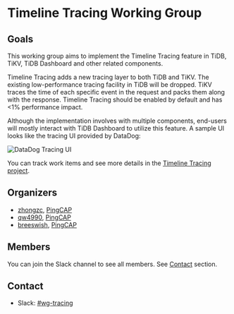 # Timeline Tracing Working Group

## Goals

This working group aims to implement the Timeline Tracing feature in TiDB, TiKV, TiDB Dashboard and other related components.

Timeline Tracing adds a new tracing layer to both TiDB and TiKV. The existing low-performance tracing facility in TiDB will be dropped. TiKV traces the time of each specific event in the request and packs them along with the response. Timeline Tracing should be enabled by default and has <1% performance impact.

Although the implementation involves with multiple components, end-users will mostly interact with TiDB Dashboard to utilize this feature. A sample UI looks like the tracing UI provided by DataDog:

![DataDog Tracing UI](https://user-images.githubusercontent.com/1916485/83112013-17367580-a0f8-11ea-8875-27ee90a68ad0.png)

You can track work items and see more details in the [Timeline Tracing project](https://github.com/pingcap-incubator/tidb-dashboard/projects/23).

## Organizers

- [zhongzc](https://github.com/zhongzc), [PingCAP](https://github.com/pingcap)
- [qw4990](https://github.com/qw4990), [PingCAP](https://github.com/pingcap)
- [breeswish](https://github.com/breeswish), [PingCAP](https://github.com/pingcap)

## Members

You can join the Slack channel to see all members. See [Contact](#contact) section.

## Contact

- Slack: [#wg-tracing](https://slack.tidb.io/invite?team=tidb-community&channel=wg-tracing&ref=github_wg)
